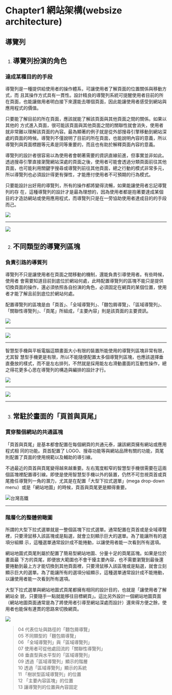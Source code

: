 # Chapter1 網站架構(websize architecture)

## 導覽列
1. ## 導覽列扮演的角色  
### 達成某種目的的手段
導覽列是一種提供給使用者的操作體系，可讓使用者了解頁面的位置關係與移動方式，而
且其操作方式具有一貫性。設計精良的導覽列系統可提醒使用者目前的所在頁面，也能讓做用者明白接下來還能去哪個頁面，因此能讓使用者感受到網站與應用程式的價值。

只要能了解目前的所在頁面，應該就能了解該頁面與其他頁面之間的關係。如果以其他的
方式進入頁面，很可能該頁面與其他頁面之間的關聯性就會消失，使用者就非常難以理解該頁面的內容。最為顯著的例子就是從外部搜尋引擎移動到網站深處的頁面的時候。導覽列不僅說明了目前的所在頁面，也能說明內容的意義，所以導覽列與頁面標題等元素是同等重要的，而且也有助於解釋頁面內容的意義。

導覽列的設計者很容易以為使用者會朝著需要的資訊直線前進，但事實並非如此。透過搜尋引擎直接瀏覽網站深處的頁面之後，使用者可能會透過分類頁面前往其他頁面，也可能利用關鍵字搜尋或導覽列前往其他頁面，總之行動的模式非常多元，所以導覽列也必須設計得更有彈性，才能應付使用者不可預期的行為模式。

只要能設計出好用的導覽列，所有的操作都將變得流暢，如果能讓使用者忘記導覽列的存
在，這種導覽列的設計才是最為理想的，因為使用者都是抱著要達成某個目的才造訪網站或使用應用程式，而導覽列只是在一旁協助使用者達成目的的手段而己。

![](./images/pic1.png)

---

![](./images/pic2.jpg)

2. ## 不同類型的導覽列區塊 

### 負責引路的導質列

導覽列不只是讓使用者在頁面之間移動的機制，還能負責引導使用者。有些時候，使用者
會需要知道目前到底位於網站何處，此時配置導覽列的區塊不能只是提供切換頁面的操作，還必須依照各自扮演的角色，必須固定在網頁的某個位置，使用者才能了解且前到底位於網站何處。

配置導覽列的區塊是由「頁首」、「全域導覽列」、「麵包屑導覽」、「區域導覽列」、
「關聯性導覽列」、「頁尾」所組成，「主要內容」則是該頁面的主要資訊。

![](./images/pic3.png)

---

![](./images/pic4.png)

---

智慧型手機與平板電腦這類畫面大小有限的裝置所能使用的導覽列區塊非常有限，尤其智
慧型手機更是有限，所以不能隨便配置太多個導覽列區塊，也應該選擇垂直疊放的樣式，而不是左右排列，不然就是採用能左右滑動畫面的互動性操作，總之得花更多心思在導覽列的構造與編排的設計才行。

![](./images/pic5.png)

---

![](./images/pic6.png)

---

3. ## 常駐於畫面的「頁首與頁尾」

### 貫穿整個網站的共通區塊

「頁首與頁尾」是基本都會配置在每個網頁的共通元泰，讓該網頁擁有網站或應用程式相
同的功能。頁首配置了 LOGO、搜尋功能等與網站品牌有關的功能，頁尾則配置了頁面的使用規範以及輔助的導引線。

不過最近的頁首與頁尾變得越來越重要。左右寬度較窄的智慧型手機很需要在這兩個區塊裡配置導引線。即使是使用智慧型手機以外的裝置，仍然不可忽視頁首或頁尾擔任導覽列一角的潛力，尤其是在配置「大型下拉式選單」(mega drop-down menu）或是「網站地圖」的時候，頁首與頁尾更是顯得重要。

![台灣高鐵](./images/pic7.png)

---


### 階層化的整體俯瞰圖

所謂的大型下拉式選單就是一整個區塊下拉式選單。通常配置在頁首或是全域導覽裡，只要滑鼠移入該區塊或是點選，就會立刻顯示巨大的選單。為了能讓所有的選項分組顯
示，這種選單通常設計成不能捲動，以讓使用者能一次看到所有選項。

網站地圖式頁尾則屬於配置了簡易型網站地圖、分量十足的頁尾區塊。如果是位於畫面最
下方的頁尾，即便放大範圍也不會干擾主要內容，也不需要瀏覽到最後還要捲動到最上方才能切換到其他頁面裡，只要滑鼠移入該區塊或是點選，就會立刻顯示巨大的選單。為了能讓所有的選項分組顯示，這種選單通常設計成不能捲動，以讓使用者能一次看到所有選項。

大型下拉式選單與網站地圖式頁尾都擁有相同的設計目的，也就是「讓使用者了解網站全
貌，只要隨手一點就能移往目標網頁」。這比另外設計一個網站地圖頁面（網站地圖頁面通常是為了將使用者引導至網站深處而設計）還來得方便之餘，使用者也能保有連貫的思路來切換網頁。

![](./images/pic8.png)

> 04 代表位址與路徑的「麵包屑導覽」  
> 05 不同類型的「麵包屑導覽」   
> 06 「全域導覽列」與「區域導覽列」       
> 07 使用者可從他處回流的「關聯性導覽列」    
> 08 垂直型與水平型的「區域導覽列」    
> 09 透過「區域導覽列」顯示的階層  
> 10 透過「區域導覽列」顯示的系統  
> 11 「樹狀型區域導覽列」的位置  
> 12 「主要內容區塊」的位置  
> 13 讓導覽列的位置與內容固定    


